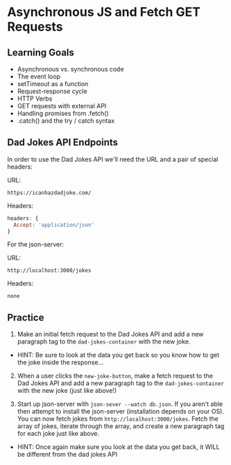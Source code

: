 # Asynchronous JS and Fetch GET Requests

## Learning Goals

- Asynchronous vs. synchronous code
- The event loop
- setTimeout as a function
- Request-response cycle
- HTTP Verbs
- GET requests with external API
- Handling promises from .fetch()
- .catch() and the try / catch syntax

## Dad Jokes API Endpoints

In order to use the Dad Jokes API we'll need the URL and a pair of special headers:

URL:
```
https://icanhazdadjoke.com/
```

Headers:
```js
headers: {
  Accept: 'application/json'
}
```

For the json-server:

URL:
```
http://localhost:3000/jokes
```

Headers:
```
none
```

## Practice

1. Make an initial fetch request to the Dad Jokes API and add a new paragraph tag to the `dad-jokes-container` with the new joke.

  - HINT: Be sure to look at the data you get back so you know how to get the joke inside the response...


2. When a user clicks the `new-joke-button`, make a fetch request to the Dad Jokes API and add a new paragraph tag to the `dad-jokes-container` with the new joke (just like above!)

3. Start up json-server with `json-sever --watch db.json`. If you aren't able then attempt to install the json-server (installation depends on your OS). You can now fetch jokes from `http://localhost:3000/jokes`. Fetch the array of jokes, iterate through the array, and create a new paragraph tag for each joke just like above.

  - HINT: Once again make sure you look at the data you get back, it WILL be different from the dad jokes API
